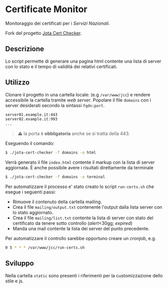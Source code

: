 # Certificate Monitor

Monitoraggio dei certificati per i _Servizi Nazionali_.

Fork del progetto [Jota Cert Checker](https://github.com/juliojsb/jota-cert-checker).


## Descrizione

Lo script permette di generare una pagina html contente una lista di server con lo stato e il tempo di validità dei relativi certificati. 

## Utilizzo

Clonare il progetto in una cartella locale: (e.g ```/var/www/jcc```) e rendere accessibile la cartella tramite _web server_.
Popolare il file ```domains``` con i server desiderati secondo la sintassi `fqdn:port`.
```bash
server01.example.it:443
server02.example.it:993
...
```
> :warning: la porta è **obbligatoria** anche se si tratta della 443.

Eseguendo il comando:
```bash
$ ./jota-cert-checker -f domains -o html
```
Verrà generato il file `index.html` contente il markup con la lista di server aggiornata.
È anche possibile avere i risultati direttamente da terminale
```bash
$ ./jota-cert-checker -f domains -o terminal
```
Per automatizzare il processo e' stato creato lo script `run-certs.sh` che esegue i seguenti passi:
- Rimuove il contenuto della cartella mailing.
- Crea il file `mailing/output.txt` contenente l'output dalla lista server con lo stato aggiornato.
- Crea il file `mailing/list.txt` contente la lista di server con stato del certificato da tenere sotto controllo (_alert_<30gg; _expired_)
- Manda una mail contente la lista dei server del punto precedente.

Per automatizzare il controllo sarebbe opportuno creare un _cronjob_, e.g.
```bash
0 5 * * * /var/www/jcc/run-certs.sh
```

## Sviluppo
Nella cartella `static` sono presenti i riferimenti per la customizzazione dello stile e js.


